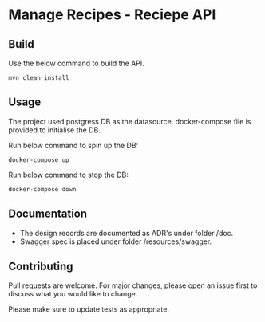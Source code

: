# Manage Recipes - Reciepe API

## Build

Use the below command  to build the API.

```
mvn clean install
```

## Usage

The project used postgress DB as the datasource. 
docker-compose file is provided to initialise the DB. 

Run below command to spin up the DB:

```
docker-compose up
```

Run below command to stop the DB:

```
docker-compose down
```

## Documentation

* The design records are documented as ADR's under folder /doc. 
* Swagger spec is placed under folder /resources/swagger. 


## Contributing
Pull requests are welcome. For major changes, please open an issue first to discuss what you would like to change.

Please make sure to update tests as appropriate.

